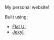 My personal website!

Built using: 

- [Flat UI](http://designmodo.github.io/Flat-UI/)
- [Jekyll](http://jekyllrb.com/)
